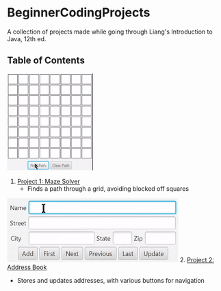 # BeginnerCodingProjects

A collection of projects made while going through Liang's Introduction to Java, 12th ed.

## Table of Contents
![MazeSolver Example](https://github.com/rybear927/BeginnerCodingProjects/blob/main/Project1MazeSolver/mazeExampleMedium.gif)
1. [Project 1: Maze Solver](https://github.com/rybear927/BeginnerCodingProjects/tree/main/Project1MazeSolver)
   - Finds a path through a grid, avoiding blocked off squares

![Address Book Example](https://github.com/rybear927/BeginnerCodingProjects/blob/main/Project2SimpleAddressBook/addressBook.gif)
2. [Project 2: Address Book](https://github.com/rybear927/BeginnerCodingProjects/tree/main/Project2SimpleAddressBook)
   - Stores and updates addresses, with various buttons for navigation
